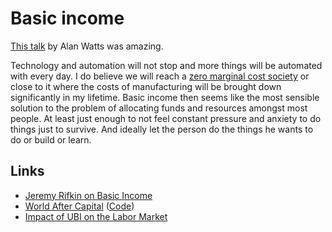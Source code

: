 # Basic income

[This talk](https://www.youtube.com/watch?v=ryBUYB3F0NU) by Alan Watts was amazing.

Technology and automation will not stop and more things will be automated with every day. I do believe we will reach a [zero marginal cost society](https://www.youtube.com/watch?v=5-iDUcETjvo) or close to it where the costs of manufacturing will be brought down significantly in my lifetime. Basic income then seems like the most sensible solution to the problem of allocating funds and resources amongst most people. At least just enough to not feel constant pressure and anxiety to do things just to survive. And ideally let the person do the things he wants to do or build or learn.

## Links

- [Jeremy Rifkin on Basic Income](https://www.youtube.com/watch?v=6m_k14dEcAI)
- [World After Capital](http://worldaftercapital.org/) ([Code](https://github.com/WorldAfterCapital/WorldAfterCapital))
- [Impact of UBI on the Labor Market](https://continuations.com/post/180032156650/world-after-capital-ubi-and-the-labor-market)
